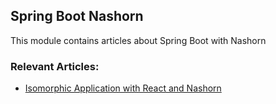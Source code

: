 ## Spring Boot Nashorn

This module contains articles about Spring Boot with Nashorn

### Relevant Articles:

- [Isomorphic Application with React and Nashorn](https://www.surya.com/react-nashorn-isomorphic-app) 

